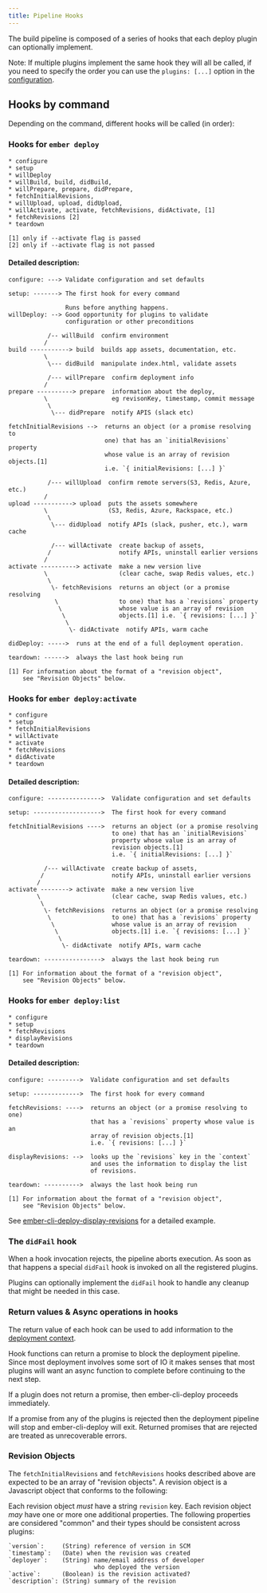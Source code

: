 ```yaml
---
title: Pipeline Hooks
---
```


The build pipeline is composed of a series of hooks that each deploy plugin can optionally implement.

Note:
If multiple plugins implement the same hook they will all be called, if you need to specify the order
you can use the `plugins: [...]` option in the [configuration](../configuration-overview).

## Hooks by command

Depending on the command, different hooks will be called (in order):

### Hooks for `ember deploy`
```
* configure
* setup
* willDeploy
* willBuild, build, didBuild,
* willPrepare, prepare, didPrepare,
* fetchInitialRevisions,
* willUpload, upload, didUpload,
* willActivate, activate, fetchRevisions, didActivate, [1]
* fetchRevisions [2]
* teardown

[1] only if --activate flag is passed
[2] only if --activate flag is not passed
```

#### Detailed description:

```
configure: ---> Validate configuration and set defaults

setup: -------> The first hook for every command

                Runs before anything happens.
willDeploy: --> Good opportunity for plugins to validate
                configuration or other preconditions

           /-- willBuild  confirm environment
          /
build -----------> build  builds app assets, documentation, etc.
          \
           \--- didBuild  manipulate index.html, validate assets

           /--- willPrepare  confirm deployment info
          /
prepare ----------> prepare  information about the deploy,
          \                  eg revisonKey, timestamp, commit message
           \
            \--- didPrepare  notify APIS (slack etc)

fetchInitialRevisions -->  returns an object (or a promise resolving to
                           one) that has an `initialRevisions` property
                           whose value is an array of revision objects.[1]
                           i.e. `{ initialRevisions: [...] }`

           /--- willUpload  confirm remote servers(S3, Redis, Azure, etc.)
          /
upload -----------> upload  puts the assets somewhere
          \                 (S3, Redis, Azure, Rackspace, etc.)
           \
            \--- didUpload  notify APIs (slack, pusher, etc.), warm cache

            /--- willActivate  create backup of assets,
           /                   notify APIs, uninstall earlier versions
          /
activate ----------> activate  make a new version live
          \                    (clear cache, swap Redis values, etc.)
           \
            \- fetchRevisions  returns an object (or a promise resolving
             \                 to one) that has a `revisions` property
              \                whose value is an array of revision
               \               objects.[1] i.e. `{ revisions: [...] }`
                \
                 \- didActivate  notify APIs, warm cache

didDeploy: ----->  runs at the end of a full deployment operation.

teardown: ------>  always the last hook being run

[1] For information about the format of a "revision object",
    see "Revision Objects" below.
```


### Hooks for `ember deploy:activate`
```
* configure
* setup
* fetchInitialRevisions
* willActivate
* activate
* fetchRevisions
* didActivate
* teardown
```

#### Detailed description:

```
configure: --------------->  Validate configuration and set defaults

setup: ------------------->  The first hook for every command

fetchInitialRevisions ---->  returns an object (or a promise resolving
                             to one) that has an `initialRevisions`
                             property whose value is an array of
                             revision objects.[1]
                             i.e. `{ initialRevisions: [...] }`

          /--- willActivate  create backup of assets,
         /                   notify APIs, uninstall earlier versions
        /
activate --------> activate  make a new version live
        \                    (clear cache, swap Redis values, etc.)
         \
          \- fetchRevisions  returns an object (or a promise resolving
           \                 to one) that has a `revisions` property
            \                whose value is an array of revision
             \               objects.[1] i.e. `{ revisions: [...] }`
              \
               \- didActivate  notify APIs, warm cache

teardown: ---------------->  always the last hook being run

[1] For information about the format of a "revision object",
    see "Revision Objects" below.
```

### Hooks for `ember deploy:list`
```
* configure
* setup
* fetchRevisions
* displayRevisions
* teardown
```

#### Detailed description:

```
configure: --------->  Validate configuration and set defaults

setup: ------------->  The first hook for every command

fetchRevisions: ---->  returns an object (or a promise resolving to one)
                       that has a `revisions` property whose value is an
                       array of revision objects.[1]
                       i.e. `{ revisions: [...] }`

displayRevisions: -->  looks up the `revisions` key in the `context`
                       and uses the information to display the list
                       of revisions.

teardown: ---------->  always the last hook being run

[1] For information about the format of a "revision object",
    see "Revision Objects" below.
```

See [ember-cli-deploy-display-revisions](https://github.com/ember-cli-deploy/ember-cli-deploy-display-revisions) for a detailed example.

### The `didFail` hook

When a hook invocation rejects, the pipeline aborts execution.
As soon as that happens a special `didFail` hook is invoked on all the registered plugins.

Plugins can optionally implement the `didFail` hook to handle any cleanup that might be needed in this case.

### Return values & Async operations in hooks

The return value of each hook can be used to add information to the [deployment context](../deployment-context).

Hook functions can return a promise to block the deployment pipeline.
Since most deployment involves some sort of IO it makes senses that most
plugins will want an async function to complete before continuing to the
next step.

If a plugin does not return a promise, then ember-cli-deploy proceeds immediately.

If a promise from any of the plugins is rejected then the deployment
pipeline will stop and ember-cli-deploy will exit. Returned promises that are
rejected are treated as unrecoverable errors.

### Revision Objects

The `fetchInitialRevisions` and `fetchRevisions` hooks described above
are expected to be an array of "revision objects". A revision
object is a Javascript object that conforms to the following:

Each revision object _must_ have a string `revision` key.
Each revision object _may_ have one or more one additional
properties. The following properties are considered "common"
and their types should be consistent across plugins:

    `version`:     (String) reference of version in SCM
    `timestamp`:   (Date) when the revision was created
    `deployer`:    (String) name/email address of developer
                            who deployed the version
    `active`:      (Boolean) is the revision activated?
    `description`: (String) summary of the revision
